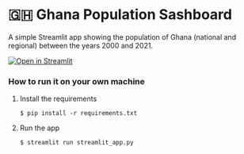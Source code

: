 # 🇬🇭 Ghana Population Sashboard 

A simple Streamlit app showing the population of Ghana (national and regional) between the years 2000 and 2021.

[![Open in Streamlit]([https://static.streamlit.io/badges/streamlit_badge_black_white.svg)](https://gdp-dashboard-template.streamlit.app/](https://moonlit-graveyard-56966v9xp7r245pw-8502.app.github.dev))

### How to run it on your own machine

1. Install the requirements

   ```
   $ pip install -r requirements.txt
   ```

2. Run the app

   ```
   $ streamlit run streamlit_app.py
   ```
